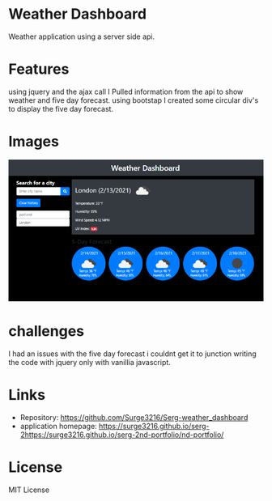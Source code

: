 # Weather Dashboard

Weather application using a server side api. 

# Features

using jquery and the ajax call I Pulled information from the api to show weather and five day forecast. 
using bootstap I created some circular div's to display the five day forecast.

# Images

![photo of the application](/assets/weather.PNG)

# challenges

I had an issues with the five day forecast i couldnt get it to junction writing the code with jquery only with vanillia javascript.

# Links

- Repository: https://github.com/Surge3216/Serg-weather_dashboard
- application homepage: https://surge3216.github.io/serg-2https://surge3216.github.io/serg-2nd-portfolio/nd-portfolio/

# License

MIT License
